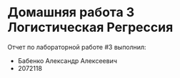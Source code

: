 # Домашняя работа 3 Логистическая Регрессия
Отчет по лабораторной работе #3 выполнил:
- Бабенко Александр Алексеевич
- 2072118



